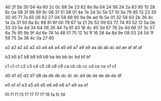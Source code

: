 40
2f  5b
30
04  4a  60
2c
0c  68
3e
23  62  8e	9a
04
24	56
24
2a	83  95
10
28  6c
0a
08  2f  96  99  9c
06
31  51
08
01  4e  7e
2d
5c  5e
57
10	5e  79	85
13
23  30
30
45	71  7a
65
06  82
27
04	58  89  90  9a	9e
ad
1b	5e
01
32	58	63
2b
36  4c
1a
2a	31  50	6a
6c
68  81
6f
00	79	67
1a
21  2b
52
09  63  72	74	93
52
12	5a
0b
33  33  5e
4d
34	64
06
26  44  7a  91
43
18  4c
40
3d	67  76
2e
4d  66
37
3c  57  6a	7b	95  9b  9f
4d
6e	74
1d
48	51  75
12
1d  1f
16
38	4a  8d  9e
08
03  24
54
1f  59  75
3a
38	4c
0a
27	60

a2  a2  a2	a2  a2
a3
a4  a4	a4
a5
a6
a7
a9	a9
aa
ab  ab
ac
ad
ae
af	af	af

b3
b5
b7
b8	b8
b9	b9
ba
bb	bb
bc
bd
bf  bf

c1	c1  c1
c2
c3
c4
c5
c6
c8
c9
ca
cb	cb
cc
cd
ce	ce
cf	cf

d0
d1
d2  d2
d7
d8
da
db	db
dc	dc	dc
dd
de	de	de	de	de
df

e0
e1	e1
e3
e5	e5	e5
e6	e6  e6
e7
e9
ea
ef

f0
f1	f1
f3
f7	f7  f7	f7
f8
fa
fc
fd
